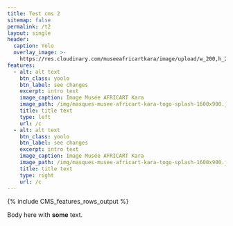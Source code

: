 ```yaml
---
title: Test cms 2
sitemap: false
permalink: /t2
layout: single
header:
  caption: Yolo
  overlay_image: >-
    https://res.cloudinary.com/museeafricartkara/image/upload/w_200,h_200,c_limit,e_blur:400,o_90,b_black/l_text:arial_80:®,ar_1:1,c_lfill,o_60,co_rgb:ffffff,b_rgb:000000,r_max/v1572265458/IMG_20190617_112612_lsvl7b.jpg
features:
  - alt: alt text
    btn_class: yoolo
    btn_label: see changes
    excerpt: intro text
    image_caption: Image Musée AFRICART Kara
    image_path: /img/masques-musee-africart-kara-togo-splash-1600x900.jpg
    title: title text
    type: left
    url: /c
  - alt: alt text
    btn_class: yoolo
    btn_label: see changes
    excerpt: intro text
    image_caption: Image Musée AFRICART Kara
    image_path: /img/masques-musee-africart-kara-togo-splash-1600x900.jpg
    title: title text
    type: right
    url: /c
---
```


{% include CMS_features_rows_output %}

Body here with **some** text.
